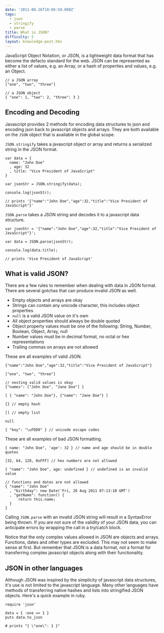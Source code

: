 ```yaml
---
date: '2011-08-26T10:08:50.000Z'
tags:
  - json
  - stringify
  - parse
title: What is JSON?
difficulty: 5
layout: knowledge-post.hbs
---
```


JavaScript Object Notation, or JSON, is a lightweight data format that
has become the defacto standard for the web. JSON can be represented
as either a list of values, e.g. an Array, or a hash of properties and
values, e.g. an Object.

    // a JSON array
    ["one", "two", "three"]

    // a JSON object
    { "one": 1, "two": 2, "three": 3 }

## Encoding and Decoding

Javascript provides 2 methods for encoding data structures to json and
encoding json back to javascript objects and arrays. They are both
available on the `JSON` object that is available in the global scope.

`JSON.stringify` takes a javascript object or array and returns a
serialized string in the JSON format.

    var data = {
      name: "John Doe"
      , age: 32
      , title: "Vice President of JavaScript"
    }

    var jsonStr = JSON.stringify(data);

    console.log(jsonStr);

    // prints '{"name":"John Doe","age":32,"title":"Vice President of JavaScript"}'

`JSON.parse` takes a JSON string and decodes it to a javascript data
structure.

    var jsonStr = '{"name":"John Doe","age":32,"title":"Vice President of JavaScript"}';

    var data = JSON.parse(jsonStr);

    console.log(data.title);

    // prints 'Vice President of JavaScript'

## What is valid JSON?

There are a few rules to remember when dealing with data in JSON
format. There are several gotchas that can produce invalid JSON as well.

* Empty objects and arrays are okay
* Strings can contain any unicode character, this includes object properties
* `null` is a valid JSON value on it's own
* All object properties should always be double quoted
* Object property values must be one of the following: String, Number, Boolean, Object, Array, null
* Number values must be in decimal format, no octal or hex representations
* Trailing commas on arrays are not allowed

These are all examples of valid JSON.

    {"name":"John Doe","age":32,"title":"Vice President of JavaScript"}

    ["one", "two", "three"]

    // nesting valid values is okay
    {"names": ["John Doe", "Jane Doe"] }
     
    [ { "name": "John Doe"}, {"name": "Jane Doe"} ]

    {} // empty hash

    [] // empty list

    null

    { "key": "\uFDD0" } // unicode escape codes

These are all examples of bad JSON formatting.

    { name: "John Doe", 'age': 32 } // name and age should be in double quotes

    [32, 64, 128, 0xFFF] // hex numbers are not allowed

    { "name": "John Doe", age: undefined } // undefined is an invalid value

    // functions and dates are not allowed
    { "name": "John Doe"
      , "birthday": new Date('Fri, 26 Aug 2011 07:13:10 GMT')
      , "getName": function() {
          return this.name;
      }
    }

Calling `JSON.parse` with an invalid JSON string will result in a
SyntaxError being thrown. If you are not sure of the validity of your
JSON data, you can anticipate errors by wrapping the call in a
try/catch block.

Notice that the only complex values allowed in JSON are objects and
arrays. Functions, dates and other types are excluded. This may not
seem to make sense at first. But remember that JSON is a data format,
not a format for transferring complex javascript objects along with
their functionality.

## JSON in other languages

Although JSON was inspired by the simplicity of javascript data
structures, it's use is not limited to the javascript language. Many
other languages have methods of transferring native hashes and lists
into stringified JSON objects. Here's a quick example in ruby.

    require 'json'

    data = { :one => 1 }
    puts data.to_json

    # prints "{ \"one\": 1 }"
